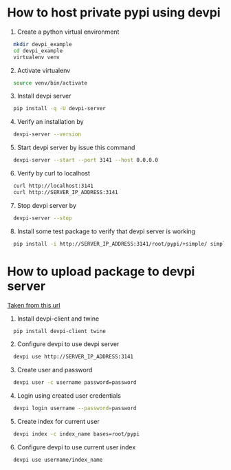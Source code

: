 # How to host private pypi using devpi

1.  Create a python virtual environment
```bash
  mkdir devpi_example
  cd devpi_example
  virtualenv venv
```
2.  Activate virtualenv
```bash
  source venv/bin/activate
```
3.  Install devpi server
```bash
  pip install -q -U devpi-server
```
4.  Verify an installation by
```bash
  devpi-server --version
```
5.  Start devpi server by issue this command
```bash
  devpi-server --start --port 3141 --host 0.0.0.0
```
6.  Verify by curl to localhost
```bash
  curl http://localhost:3141
  curl http://SERVER_IP_ADDRESS:3141
```
7.  Stop devpi server by
```bash
  devpi-server --stop
```
8.  Install some test package to verify that devpi server is working
```bash
  pip install -i http://SERVER_IP_ADDRESS:3141/root/pypi/+simple/ simplejson
```

# How to upload package to devpi server

[Taken from this url](https://opensource.com/article/18/7/setting-devpi)

1.  Install devpi-client and twine
```bash
  pip install devpi-client twine
```
2.  Configure devpi to use devpi server
```bash
  devpi use http://SERVER_IP_ADDRESS:3141
```
3.  Create user and password
```bash
  devpi user -c username password=password
```
4.  Login using created user credentials
```bash
  devpi login username --password=password
```
5.  Create index for current user
```bash
  devpi index -c index_name bases=root/pypi
```
6.  Configure devpi to use current user index
```bash
  devpi use username/index_name
```

